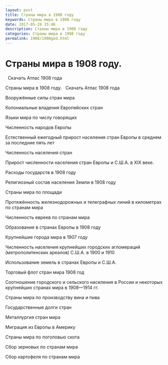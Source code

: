 ```yaml
---
layout: post
title: Страны мира в 1908 году
keywords: Страны мира в 1908 году
date: 2017-05-28 15:46
description: Страны мира в 1908 году 
categories: Страны мира в 1908 году 
permalink: 1908/1908god.html
---
```


# Страны мира в 1908 году. 
  Скачать Атлас 1908 года   


Страны мира в 1908 году. 
  Скачать Атлас 1908 года   


Вооружённые силы стран мира


Колониальные владения Европейских стран
			

Языки мира по числу говорящих


Численность народов Европы
	

Естественный ежегодный прирост населения стран Европы в среднем за последние пять лет
				

Численность населения стран


Прирост численности населения стран Европы и С.Ш.А. в XIX веке.
	

Расходы государств в 1908 году
				

Религиозный состав населения Земли в 1908 году


Страны мира по площади
	

Протяжённость железнодорожных и телеграфных линий в километрах по странам мира
				

Численность евреев по странам мира
				

Образование в странах Европы в 1908 году
					

Крупнейшие города мира в 1907 году
	

Численность населения крупнейших городских агломераций (метрополитенских ареалов) С.Ш.А. в 1900 и 1910
				

Использование земель в странах Европы и С.Ш.А.
			

Торговый флот стран мира 1908 год	
			

Соотношение городского и сельского населения в России и некоторых крупнейших странах мира в 1908—1914 гг.


Страны мира по производству вина и пива


Государственные долги стран


Металлургия стран мира


Миграция из Европы в Америку


Страны мира по поголовью скота


Сбор зерновых по странам мира


Сбор картофеля по странам мира

			
			
